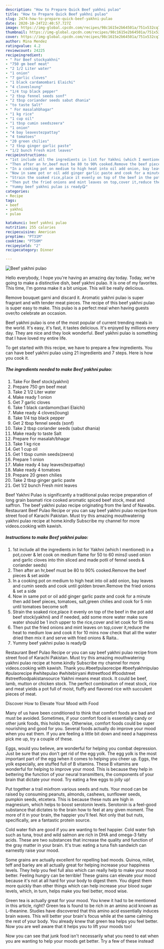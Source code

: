 ```yaml
---
description: "How to Prepare Quick Beef yakhni pulao"
title: "How to Prepare Quick Beef yakhni pulao"
slug: 2474-how-to-prepare-quick-beef-yakhni-pulao
date: 2020-10-24T22:40:57.727Z
image: https://img-global.cpcdn.com/recipes/98c1615e2b64501a/751x532cq70/beef-yakhni-pulao-recipe-main-photo.jpg
thumbnail: https://img-global.cpcdn.com/recipes/98c1615e2b64501a/751x532cq70/beef-yakhni-pulao-recipe-main-photo.jpg
cover: https://img-global.cpcdn.com/recipes/98c1615e2b64501a/751x532cq70/beef-yakhni-pulao-recipe-main-photo.jpg
author: Mina Mendez
ratingvalue: 4.2
reviewcount: 24225
recipeingredient:
- " For Beef stockyakhni"
- "750 gm beef meat"
- "2 1/2 Liter water"
- "1 onion"
- "7 garlic cloves"
- "1 black cardamombari Elaichi"
- "4 clovesloung"
- "1/4 tsp black pepper"
- "2 tbsp fennel seeds sonf"
- "2 tbsp coriander seeds sabut dhania"
- "to taste Salt"
- " For masalahbhagar"
- "1 kg rice"
- "1 cup oil"
- "1 tbsp cumin seedszeera"
- "1 onion"
- "4 bay leavestezpattay"
- "4 tomatoes"
- "20 green chilies"
- "2 tbsp ginger garlic paste"
- "1/2 bunch Fresh mint leaves"
recipeinstructions:
- "1st include all the ingredients in list for Yakhni (which I mentioned) in a pot,cover &amp; let cook on medium flame for 50 to 60 mins(I used onion and garlic cloves into thin sliced and made potli of fennel seeds &amp; coriander seeds)"
- "Then after an hr,beef must be 80 to 90% cooked.Remove the beef pieces &amp; set aside"
- "In a cooking pot on medium to high heat into oil add onion, bay leaves and cumin seeds and cook until golden brown.Remove the fried onions &amp; set a side"
- "Now in same pot or oil add ginger garlic paste and cook for a minute then add beef pieces, tomatoes, salt,green chilies and cook for 5 min until tomatoes become soft"
- "Strain the soaked rice,place it evenly on top of the beef in the pot add beef stock(yakhni) and if needed, add some more water make sure water should be 1 inch upper to the rice,cover and let cook for 15 mins"
- "Then put the fried onions and mint leaves on top,cover it,reduce the heat to medium low and cook it for 10 mins now check that all the water dried then mix it and serve with fried onions &amp; Raita.."
- "Yummy beef yakhni pulao is ready😋"
categories:
- Recipe
tags:
- beef
- yakhni
- pulao

katakunci: beef yakhni pulao 
nutrition: 255 calories
recipecuisine: American
preptime: "PT31M"
cooktime: "PT50M"
recipeyield: "2"
recipecategory: Dinner

---
```



![Beef yakhni pulao](https://img-global.cpcdn.com/recipes/98c1615e2b64501a/751x532cq70/beef-yakhni-pulao-recipe-main-photo.jpg)

Hello everybody, I hope you're having an amazing day today. Today, we're going to make a distinctive dish, beef yakhni pulao. It is one of my favorites. This time, I'm gonna make it a bit unique. This will be really delicious.

Remove bouquet garni and discard it. Aromatic yakhni pulao is super fragrant and with tender meat pieces. The recipe of this beef yakhni pulao is super easy to make. This pulao is a perfect meal when having guests over/to celebrate an occasion.

Beef yakhni pulao is one of the most popular of current trending meals in the world. It's easy, it's fast, it tastes delicious. It's enjoyed by millions every day. They are nice and they look wonderful. Beef yakhni pulao is something that I have loved my entire life.


To get started with this recipe, we have to prepare a few ingredients. You can have beef yakhni pulao using 21 ingredients and 7 steps. Here is how you cook it.

<!--inarticleads1-->

##### The ingredients needed to make Beef yakhni pulao:

1. Take  For Beef stock(yakhni)
1. Prepare 750 gm beef meat
1. Take 2 1/2 Liter water
1. Make ready 1 onion
1. Get 7 garlic cloves
1. Take 1 black cardamom(bari Elaichi)
1. Make ready 4 cloves(loung)
1. Take 1/4 tsp black pepper
1. Get 2 tbsp fennel seeds (sonf)
1. Take 2 tbsp coriander seeds (sabut dhania)
1. Make ready to taste Salt
1. Prepare  For masalah/bhagar
1. Take 1 kg rice
1. Get 1 cup oil
1. Get 1 tbsp cumin seeds(zeera)
1. Prepare 1 onion
1. Make ready 4 bay leaves(tezpattay)
1. Make ready 4 tomatoes
1. Prepare 20 green chilies
1. Take 2 tbsp ginger garlic paste
1. Get 1/2 bunch Fresh mint leaves


Beef Yakhni Pulao is significantly a traditional pulao recipe preparation of long grain basmati rice cooked aromatic spiced beef stock, meat and saffron. The beef yakhni pulao recipe originating from the land of Nawabs. Restaurant Beef Pulao Recipe or you can say beef yakhni pulao recipe from street food of Karachi Pakistan. Must try this amazing mouthwatering yakhni pulao recipe at home.kindly Subscribe my channel for more videos.cooking with kawish. 

<!--inarticleads2-->

##### Instructions to make Beef yakhni pulao:

1. 1st include all the ingredients in list for Yakhni (which I mentioned) in a pot,cover &amp; let cook on medium flame for 50 to 60 mins(I used onion and garlic cloves into thin sliced and made potli of fennel seeds &amp; coriander seeds)
1. Then after an hr,beef must be 80 to 90% cooked.Remove the beef pieces &amp; set aside
1. In a cooking pot on medium to high heat into oil add onion, bay leaves and cumin seeds and cook until golden brown.Remove the fried onions &amp; set a side
1. Now in same pot or oil add ginger garlic paste and cook for a minute then add beef pieces, tomatoes, salt,green chilies and cook for 5 min until tomatoes become soft
1. Strain the soaked rice,place it evenly on top of the beef in the pot add beef stock(yakhni) and if needed, add some more water make sure water should be 1 inch upper to the rice,cover and let cook for 15 mins
1. Then put the fried onions and mint leaves on top,cover it,reduce the heat to medium low and cook it for 10 mins now check that all the water dried then mix it and serve with fried onions &amp; Raita..
1. Yummy beef yakhni pulao is ready😋


Restaurant Beef Pulao Recipe or you can say beef yakhni pulao recipe from street food of Karachi Pakistan. Must try this amazing mouthwatering yakhni pulao recipe at home.kindly Subscribe my channel for more videos.cooking with kawish. Thank you.#beefpulaorecipe #beefyakhnipulao #pulaorecipe #whitepulao #whitebiryani #streetfood #foodstreet #streetfoodpakistansource Yakhni means meat stock. It could be beef, lamb, mutton or chicken stock. The perfect combination of meat stock, rice and meat yields a pot full of moist, fluffy and flavored rice with succulent pieces of meat. 

Discover How to Elevate Your Mood with Food


Many of us have been conditioned to think that comfort foods are bad and must be avoided. Sometimes, if your comfort food is essentially candy or other junk foods, this holds true. Otherwise, comfort foods could be super nourishing and good for you. Several foods actually do improve your mood when you eat them. If you are feeling a little bit down and need a happiness pick me up, try a couple of these.

Eggs, would you believe, are wonderful for helping you combat depression. Just be sure that you don't get rid of the egg yolk. The egg yolk is the most important part of the egg iwhen it comes to helping you cheer up. Eggs, the yolk especially, are stuffed full of B vitamins. These B vitamins are wonderful for helping to improve your mood. This is because they help in bettering the function of your neural transmitters, the components of your brain that dictate your mood. Try eating a few eggs to jolly up!

Put together a trail mixfrom various seeds and nuts. Your mood can be raised by consuming peanuts, almonds, cashews, sunflower seeds, pumpkin seeds, etcetera. This is because these nuts are high in magnesium, which helps to boost serotonin levels. Serotonin is a feel-good substance that dictates to the brain how to feel at any given moment. The more of it in your brain, the happier you'll feel. Not only that but nuts, specifically, are a fantastic protein source.

Cold water fish are good if you are wanting to feel happier. Cold water fish such as tuna, trout and wild salmon are rich in DHA and omega-3 fatty acids. These are two substances that increase the quality and function of the gray matter in your brain. It's true: eating a tuna fish sandwich can earnestly raise your mood. 

Some grains are actually excellent for repelling bad moods. Quinoa, millet, teff and barley are all actually great for helping increase your happiness levels. They help you feel full also which can really help to make your mood better. Feeling hungry can be terrible! These grains can elevate your mood because it's not at all hard for your body to digest them. You digest them more quickly than other things which can help increase your blood sugar levels, which, in turn, helps make you feel better, mood wise.

Green tea is actually great for your mood. You knew it had to be mentioned in this article, right? Green tea is found to be rich in an amino acid known as L-theanine. Studies have discovered that this amino acid essentially induces brain waves. This will better your brain's focus while at the same calming the rest of your body. You already knew that green tea helps you feel better. Now you are well aware that it helps you to lift your moods too!

Now you can see that junk food isn't necessarily what you need to eat when you are wanting to help your moods get better. Try a few of these instead!

